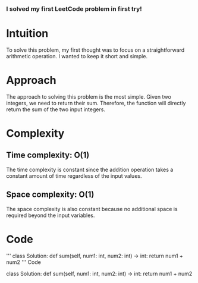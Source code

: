### I solved my first LeetCode problem in first try!

# Intuition
To solve this problem, my first thought was to focus on a straightforward arithmetic operation. I wanted to keep it short and simple.

# Approach
The approach to solving this problem is the most simple. Given two integers, we need to return their sum. Therefore, the function will directly return the sum of the two input integers.

# Complexity
## Time complexity: O(1)
The time complexity is constant since the addition operation takes a constant amount of time regardless of the input values.

## Space complexity: O(1)
The space complexity is also constant because no additional space is required beyond the input variables.

# Code
'''
class Solution:
    def sum(self, num1: int, num2: int) -> int:
        return num1 + num2
'''
Code

class Solution:
    def sum(self, num1: int, num2: int) -> int:
        return num1 + num2
